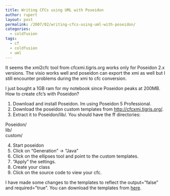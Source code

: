 ```yaml
---
title: Writing CFCs using UML with Poseidon
author: rupert
layout: post
permalink: /2007/02/writing-cfcs-using-uml-with-poseidon/
categories:
  - coldfusion
tags:
  - cf
  - coldfusion
  - uml
---
```

It seems the xmi2cfc tool from cfcxmi.tigris.org works only for Poseidon 2.x versions. The visio works well and poseidon can export the xmi as well but I still encounter problems during the xmi to cfc conversion.

I just bought a 1GB ram for my notebook since Poseidon peaks at 200MB. How to create cfc&#8217;s with Poseidon?

1. Download and install Poseidon. Im using Poseidon 5 Professional.  
2. Download the poseidon custom templates from <http://cfcxmi.tigris.org/>.  
3. Extract it to Poseidon/lib/. You should have the ff directories:

Poseidon/  
lib/  
custom/

4. Start poseidon  
5. Click on &#8220;Generation&#8221; -> &#8220;Java&#8221;  
6. Click on the ellipses tool and point to the custom templates.  
7. &#8220;Apply&#8221; the settings.  
8. Create your class  
9. Click on the source code to view your cfc.

I have made some changes to the templates to reflect the output=&#8221;false&#8221; and required=&#8221;true&#8221;. You can download the templates from [here][1].

 [1]: /wordpress/images/custom.zip